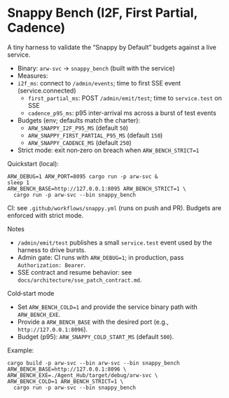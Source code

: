 # Snappy Bench (I2F, First Partial, Cadence)

A tiny harness to validate the “Snappy by Default” budgets against a live service.

- Binary: `arw-svc` → `snappy_bench` (built with the service)
- Measures:
- `i2f_ms`: connect to `/admin/events`; time to first SSE event (service.connected)
  - `first_partial_ms`: POST `/admin/emit/test`; time to `service.test` on SSE
  - `cadence_p95_ms`: p95 inter-arrival ms across a burst of test events
- Budgets (env; defaults match the charter):
  - `ARW_SNAPPY_I2F_P95_MS` (default `50`)
  - `ARW_SNAPPY_FIRST_PARTIAL_P95_MS` (default `150`)
  - `ARW_SNAPPY_CADENCE_MS` (default `250`)
- Strict mode: exit non‑zero on breach when `ARW_BENCH_STRICT=1`

Quickstart (local):

```
ARW_DEBUG=1 ARW_PORT=8095 cargo run -p arw-svc &
sleep 1
ARW_BENCH_BASE=http://127.0.0.1:8095 ARW_BENCH_STRICT=1 \
  cargo run -p arw-svc --bin snappy_bench
```

CI: see `.github/workflows/snappy.yml` (runs on push and PR). Budgets are enforced with strict mode.

Notes
- `/admin/emit/test` publishes a small `service.test` event used by the harness to drive bursts.
- Admin gate: CI runs with `ARW_DEBUG=1`; in production, pass `Authorization: Bearer`.
- SSE contract and resume behavior: see `docs/architecture/sse_patch_contract.md`.

Cold‑start mode

- Set `ARW_BENCH_COLD=1` and provide the service binary path with `ARW_BENCH_EXE`.
- Provide a `ARW_BENCH_BASE` with the desired port (e.g., `http://127.0.0.1:8096`).
- Budget (p95): `ARW_SNAPPY_COLD_START_MS` (default `500`).

Example:

```
cargo build -p arw-svc --bin arw-svc --bin snappy_bench
ARW_BENCH_BASE=http://127.0.0.1:8096 \
ARW_BENCH_EXE=./Agent_Hub/target/debug/arw-svc \
ARW_BENCH_COLD=1 ARW_BENCH_STRICT=1 \
  cargo run -p arw-svc --bin snappy_bench
```
